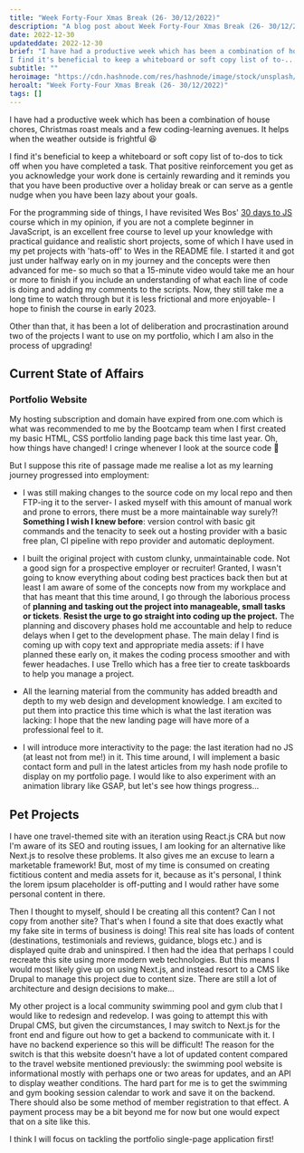 ```yaml
---
title: "Week Forty-Four Xmas Break (26- 30/12/2022)"
description: "A blog post about Week Forty-Four Xmas Break (26- 30/12/2022)"
date: 2022-12-30
updateddate: 2022-12-30
brief: "I have had a productive week which has been a combination of house chores, Christmas roast meals and a few coding-learning avenues. It helps when the weather outside is frightful 😆
I find it's beneficial to keep a whiteboard or soft copy list of to-..."
subtitle: ""
heroimage: "https://cdn.hashnode.com/res/hashnode/image/stock/unsplash/b2bacb3f8d486ee3fba54f3962fa50e5.jpeg"
heroalt: "Week Forty-Four Xmas Break (26- 30/12/2022)"
tags: []
---
```


I have had a productive week which has been a combination of house chores, Christmas roast meals and a few coding-learning avenues. It helps when the weather outside is frightful 😆

I find it's beneficial to keep a whiteboard or soft copy list of to-dos to tick off when you have completed a task. That positive reinforcement you get as you acknowledge your work done is certainly rewarding and it reminds you that you have been productive over a holiday break or can serve as a gentle nudge when you have been lazy about your goals.

For the programming side of things, I have revisited Wes Bos' [30 days to JS](https://javascript30.com/) course which in my opinion, if you are not a complete beginner in JavaScript, is an excellent free course to level up your knowledge with practical guidance and realistic short projects, some of which I have used in my pet projects with 'hats-off' to Wes in the README file. I started it and got just under halfway early on in my journey and the concepts were then advanced for me- so much so that a 15-minute video would take me an hour or more to finish if you include an understanding of what each line of code is doing and adding my comments to the scripts. Now, they still take me a long time to watch through but it is less frictional and more enjoyable- I hope to finish the course in early 2023.

Other than that, it has been a lot of deliberation and procrastination around two of the projects I want to use on my portfolio, which I am also in the process of upgrading!

## Current State of Affairs

### Portfolio Website

My hosting subscription and domain have expired from one.com which is what was recommended to me by the Bootcamp team when I first created my basic HTML, CSS portfolio landing page back this time last year. Oh, how things have changed! I cringe whenever I look at the source code 😬

But I suppose this rite of passage made me realise a lot as my learning journey progressed into employment:

* I was still making changes to the source code on my local repo and then FTP-ing it to the server- I asked myself with this amount of manual work and prone to errors, there must be a more maintainable way surely?! **Something I wish I knew before**: version control with basic git commands and the tenacity to seek out a hosting provider with a basic free plan, CI pipeline with repo provider and automatic deployment.
    
* I built the original project with custom clunky, unmaintainable code. Not a good sign for a prospective employer or recruiter! Granted, I wasn't going to know everything about coding best practices back then but at least I am aware of some of the concepts now from my workplace and that has meant that this time around, I go through the laborious process of **planning and tasking out the project into manageable, small tasks or tickets**. **Resist the urge to go straight into coding up the project.** The planning and discovery phases hold me accountable and help to reduce delays when I get to the development phase. The main delay I find is coming up with copy text and appropriate media assets: if I have planned these early on, it makes the coding process smoother and with fewer headaches. I use Trello which has a free tier to create taskboards to help you manage a project.
    
* All the learning material from the community has added breadth and depth to my web design and development knowledge. I am excited to put them into practice this time which is what the last iteration was lacking: I hope that the new landing page will have more of a professional feel to it.
    
* I will introduce more interactivity to the page: the last iteration had no JS (at least not from me!) in it. This time around, I will implement a basic contact form and pull in the latest articles from my hash node profile to display on my portfolio page. I would like to also experiment with an animation library like GSAP, but let's see how things progress...
    

## Pet Projects

I have one travel-themed site with an iteration using React.js CRA but now I'm aware of its SEO and routing issues, I am looking for an alternative like Next.js to resolve these problems. It also gives me an excuse to learn a marketable framework! But, most of my time is consumed on creating fictitious content and media assets for it, because as it's personal, I think the lorem ipsum placeholder is off-putting and I would rather have some personal content in there.

Then I thought to myself, should I be creating all this content? Can I not copy from another site? That's when I found a site that does exactly what my fake site in terms of business is doing! This real site has loads of content (destinations, testimonials and reviews, guidance, blogs etc.) and is displayed quite drab and uninspired. I then had the idea that perhaps I could recreate this site using more modern web technologies. But this means I would most likely give up on using Next.js, and instead resort to a CMS like Drupal to manage this project due to content size. There are still a lot of architecture and design decisions to make...

My other project is a local community swimming pool and gym club that I would like to redesign and redevelop. I was going to attempt this with Drupal CMS, but given the circumstances, I may switch to Next.js for the front end and figure out how to get a backend to communicate with it. I have no backend experience so this will be difficult! The reason for the switch is that this website doesn't have a lot of updated content compared to the travel website mentioned previously: the swimming pool website is informational mostly with perhaps one or two areas for updates, and an API to display weather conditions. The hard part for me is to get the swimming and gym booking session calendar to work and save it on the backend. There should also be some method of member registration to that effect. A payment process may be a bit beyond me for now but one would expect that on a site like this.

I think I will focus on tackling the portfolio single-page application first!